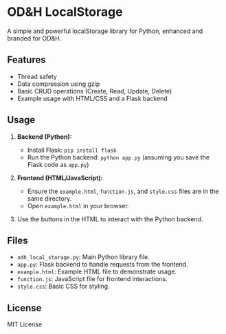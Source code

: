 # OD&H LocalStorage

A simple and powerful localStorage library for Python, enhanced and branded for OD&H.

## Features

- Thread safety
- Data compression using gzip
- Basic CRUD operations (Create, Read, Update, Delete)
- Example usage with HTML/CSS and a Flask backend

## Usage

1.  **Backend (Python):**
    - Install Flask: `pip install flask`
    - Run the Python backend: `python app.py` (assuming you save the Flask code as `app.py`)

2.  **Frontend (HTML/JavaScript):**
    - Ensure the `example.html`, `function.js`, and `style.css` files are in the same directory.
    - Open `example.html` in your browser.

3.  Use the buttons in the HTML to interact with the Python backend.

## Files

-   `odh_local_storage.py`: Main Python library file.
-   `app.py`: Flask backend to handle requests from the frontend.
-   `example.html`: Example HTML file to demonstrate usage.
-   `function.js`: JavaScript file for frontend interactions.
-   `style.css`: Basic CSS for styling.

## License

MIT License
